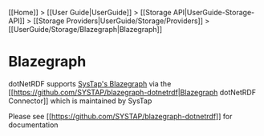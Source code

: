 [[Home]] > [[User Guide|UserGuide]] > [[Storage API|UserGuide-Storage-API]] > [[Storage Providers|UserGuide/Storage/Providers]] > [[UserGuide/Storage/Blazegraph|Blazegraph]]

# Blazegraph 

dotNetRDF supports [SysTap's Blazegraph](http://blazegraph.com) via the [[https://github.com/SYSTAP/blazegraph-dotnetrdf|Blazegraph dotNetRDF Connector]] which is maintained by SysTap

Please see [[https://github.com/SYSTAP/blazegraph-dotnetrdf]] for documentation
